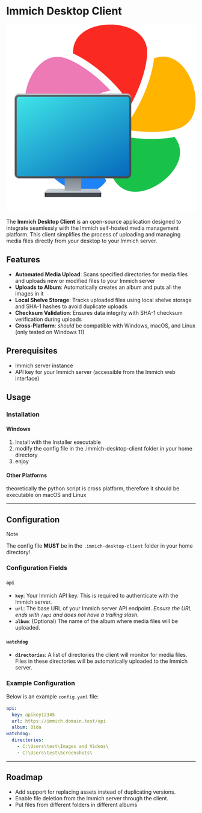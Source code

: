 # Immich Desktop Client

<p align="center">
  <img src="resources/icon.png" title="Icon of the Immich Desktop Client Application" alt="The Immich Logo behind a monitor">
</p>

The **Immich Desktop Client** is an open-source application designed to integrate seamlessly with the Immich self-hosted
media management platform. This client simplifies the process of uploading and managing media files directly from your
desktop to your Immich server.

## Features

- **Automated Media Upload**: Scans specified directories for media files and uploads new or modified files to your
  Immich server
- **Uploads to Album**: Automatically creates an album and puts all the images in it
- **Local Shelve Storage**: Tracks uploaded files using local shelve storage and SHA-1 hashes to avoid duplicate uploads
- **Checksum Validation**: Ensures data integrity with SHA-1 checksum verification during uploads
- **Cross-Platform**: _should_ be compatible with Windows, macOS, and Linux (only tested on Windows 11)

## Prerequisites

- Immich server instance
- API key for your Immich server (accessible from the Immich web interface)

## Usage

### Installation

#### Windows

1. Install with the Installer executable
2. modify the config file in the .immich-desktop-client folder in your home directory
3. enjoy

#### Other Platforms

theoretically the python script is cross platform, therefore it should be executable on macOS and Linux

---

## Configuration

> [!NOTE]
> The config file __MUST__ be in the `.immich-desktop-client` folder in your home directory!

### Configuration Fields

#### `api`

- **`key`**: Your Immich API key. This is required to authenticate with the Immich server.
- **`url`**: The base URL of your Immich server API endpoint. _Ensure the URL ends with `/api` and does not have a
  trailing slash._
- **`album`**: (Optional) The name of the album where media files will be uploaded.

#### `watchdog`

- **`directories`**: A list of directories the client will monitor for media files. Files in these directories will be
  automatically uploaded to the Immich server.

### Example Configuration

Below is an example `config.yaml` file:

````yaml
api:
  key: apikey12345
  url: https://immich.domain.test/api
  album: Oida
watchdog:
  directories:
    - C:\Users\test\Images and Videos\
    - C:\Users\test\Screenshots\

````

---

## Roadmap

- Add support for replacing assets instead of duplicating versions.
- Enable file deletion from the Immich server through the client.
- Put files from different folders in different albums
